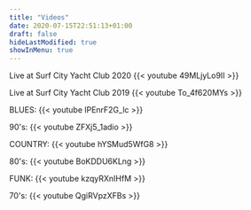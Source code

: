 ```yaml
---
title: "Videos"
date: 2020-07-15T22:51:13+01:00
draft: false
hideLastModified: true
showInMenu: true
---
```

Live at Surf City Yacht Club 2020
{{< youtube 49MLjyLo9II >}}


Live at Surf City Yacht Club 2019
{{< youtube To_4f620MYs >}}


BLUES:
{{< youtube lPEnrF2G_lc >}}


90's:
{{< youtube ZFXj5_1adio >}}


COUNTRY:
{{< youtube hYSMud5WfG8 >}}


80's:
{{< youtube BoKDDU6KLng >}}


FUNK:
{{< youtube kzqyRXnIHfM >}}


70's:
{{< youtube QgiRVpzXFBs >}}
